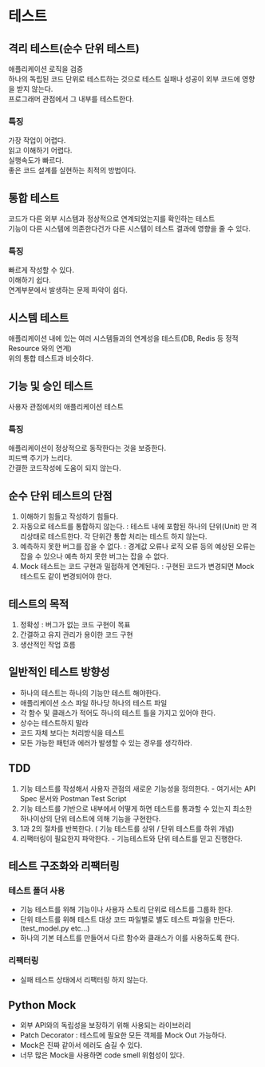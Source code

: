 # 테스트

## 격리 테스트(순수 단위 테스트)

애플리케이션 로직을 검증  
하나의 독립된 코드 단위로 테스트하는 것으로 테스트 실패나 성공이 외부 코드에 영향을 받지 않는다.  
프로그래머 관점에서 그 내부를 테스트한다.

### 특징

가장 작업이 어렵다.  
읽고 이해하기 어렵다.  
실행속도가 빠르다.  
좋은 코드 설계를 실현하는 최적의 방법이다.

## 통합 테스트

코드가 다른 외부 시스템과 정상적으로 연계되었는지를 확인하는 테스트  
기능이 다른 시스템에 의존한다건가 다른 시스템이 테스트 결과에 영향을 줄 수 있다.

### 특징

빠르게 작성할 수 있다.  
이해하기 쉽다.  
연계부분에서 발생하는 문제 파악이 쉽다.

## 시스템 테스트

애플리케이션 내에 있는 여러 시스템들과의 연계성을 테스트(DB, Redis 등 정적 Resource 와의 연계)  
위의 통합 테스트과 비슷하다.

## 기능 및 승인 테스트

사용자 관점에서의 애플리케이션 테스트

### 특징

애플리케이션이 정상적으로 동작한다는 것을 보증한다.  
피드백 주기가 느리다.  
간결한 코드작성에 도움이 되지 않는다.

## 순수 단위 테스트의 단점

1. 이해하기 힘들고 작성하기 힘들다.
2. 자동으로 테스트를 통합하지 않는다. : 테스트 내에 포함된 하나의 단위(Unit) 만 격리상태로 테스트한다. 각 단위간 통합 처리는 테스트 하지 않는다.
3. 예측하지 못한 버그를 잡을 수 없다. : 경계값 오류나 로직 오류 등의 예상된 오류는 잡을 수 있으나 예측 하지 못한 버그는 잡을 수 없다.
4. Mock 테스트는 코드 구현과 밀접하게 연계된다. : 구현된 코드가 변경되면 Mock 테스트도 같이 변경되어야 한다.

## 테스트의 목적

1. 정확성 : 버그가 없는 코드 구현이 목표
2. 간결하고 유지 관리가 용이한 코드 구현
3. 생산적인 작업 흐름

## 일반적인 테스트 방향성

- 하나의 테스트는 하나의 기능만 테스트 해야한다.
- 애플리케이션 소스 파일 하나당 하나의 테스트 파일
- 각 함수 및 클래스가 적어도 하나의 테스트 틀을 가지고 있어야 한다.
- 상수는 테스트하지 말라
- 코드 자체 보다는 처리방식을 테스트
- 모든 가능한 패턴과 에러가 발생할 수 있는 경우를 생각하라.

## TDD

1. 기능 테스트를 작성해서 사용자 관점의 새로운 기능성을 정의한다. - 여기서는 API Spec 문서와 Postman Test Script
2. 기능 테스트를 기반으로 내부에서 어떻게 하면 테스트를 통과할 수 있는지 최소한 하나이상의 단위 테스트에 의해 기능을 구현한다.
3. 1과 2의 절차를 반복한다. ( 기능 테스트를 상위 / 단위 테스트를 하위 개념)
4. 리팩터링이 필요한지 파악한다. - 기능테스트와 단위 테스트를 믿고 진행한다.

## 테스트 구조화와 리팩터링

### 테스트 폴더 사용

- 기능 테스트를 위해 기능이나 사용자 스토리 단위로 테스트를 그룹화 한다.
- 단위 테스트를 위해 테스트 대상 코드 파일별로 별도 테스트 파일을 만든다.(test_model.py etc...)
- 하나의 기본 테스트를 만들어서 다르 함수와 클래스가 이를 사용하도록 한다.

### 리팩터링

- 실패 테스트 상태에서 리팩터링 하지 않는다.

## Python Mock

- 외부 API와의 독립성을 보장하기 위해 사용되는 라이브러리
- Patch Decorator : 테스트에 필요한 모든 객체를 Mock Out 가능하다.
- Mock은 진짜 같아서 에러도 숨길 수 있다.
- 너무 많은 Mock을 사용하면 code smell 위험성이 있다.


